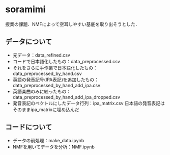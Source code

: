 # soramimi
授業の課題．NMFによって空耳しやすい基底を取り出そうとした．

## データについて
- 元データ：data_refined.csv
- コードで日本語化したもの：data_preprocessed.csv
- それをさらに手作業で日本語化したもの：data_preprocessed_by_hand.csv
- 英語の発音記号(IPA表記)を追加したもの：data_preprocessed_by_hand_add_ipa.csv
- 英語楽曲のみに絞ったもの：data_preprocessed_by_hand_add_ipa_dropped.csv
- 発音表記のベクトルにしたデータ行列：ipa_matrix.csv
日本語の発音表記はそのままipa_matrixに埋め込んだ

## コードについて
- データの前処理：make_data.ipynb
- NMFを用いてデータを分析：NMF.ipynb
